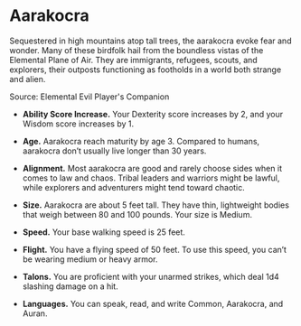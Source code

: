 # Aarakocra

Sequestered in high mountains atop tall trees, the aarakocra evoke fear and wonder. Many of these birdfolk hail from the boundless vistas of the Elemental Plane of Air. They are immigrants, refugees, scouts, and explorers, their outposts functioning as footholds in a world both strange and alien.

Source: Elemental Evil Player's Companion

- **Ability Score Increase.** Your Dexterity score increases by 2, and your Wisdom score increases by 1.

- **Age.** Aarakocra reach maturity by age 3. Compared to humans, aarakocra don’t usually live longer than 30 years.

- **Alignment.** Most aarakocra are good and rarely choose sides when it comes to law and chaos. Tribal leaders and warriors might be lawful, while explorers and adventurers might tend toward chaotic.

- **Size.** Aarakocra are about 5 feet tall. They have thin, lightweight bodies that weigh between 80 and 100 pounds. Your size is Medium.

- **Speed.** Your base walking speed is 25 feet.

- **Flight.** You have a flying speed of 50 feet. To use this speed, you can’t be wearing medium or heavy armor.

- **Talons.** You are proficient with your unarmed strikes, which deal 1d4 slashing damage on a hit.

- **Languages.** You can speak, read, and write Common, Aarakocra, and Auran.